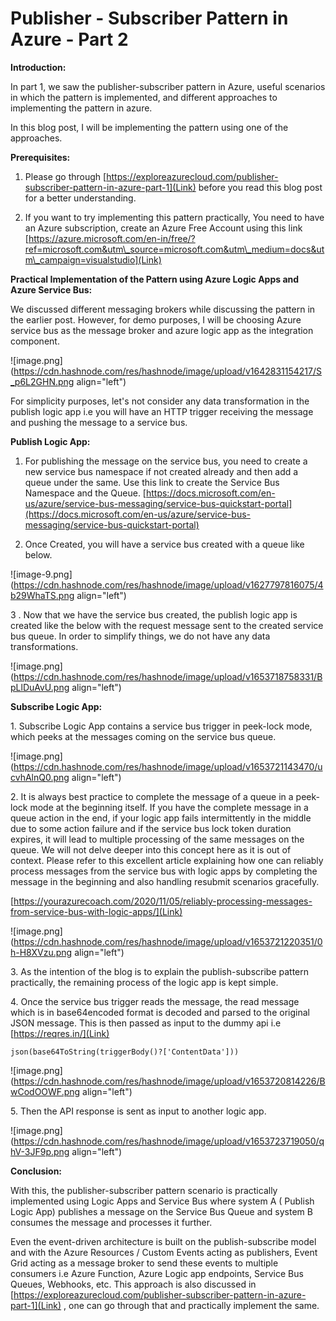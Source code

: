 # Publisher - Subscriber Pattern in Azure - Part 2

**Introduction:**

In part 1, we saw the publisher-subscriber pattern in Azure, useful scenarios in which the pattern is implemented, and different approaches to implementing the pattern in azure.

In this blog post, I will be implementing the pattern using one of the approaches.

**Prerequisites:**

1. Please go through [https://exploreazurecloud.com/publisher-subscriber-pattern-in-azure-part-1](Link) before you read this blog post for a better understanding.
    
2. If you want to try implementing this pattern practically, You need to have an Azure subscription, create an Azure Free Account using this link [https://azure.microsoft.com/en-in/free/?ref=microsoft.com&utm\_source=microsoft.com&utm\_medium=docs&utm\_campaign=visualstudio](Link)
    

**Practical Implementation of the Pattern using Azure Logic Apps and Azure Service Bus:**

We discussed different messaging brokers while discussing the pattern in the earlier post. However, for demo purposes, I will be choosing Azure service bus as the message broker and azure logic app as the integration component.

![image.png](https://cdn.hashnode.com/res/hashnode/image/upload/v1642831154217/S_p6L2GHN.png align="left")

For simplicity purposes, let's not consider any data transformation in the publish logic app i.e you will have an HTTP trigger receiving the message and pushing the message to a service bus.

**Publish Logic App:**

1. For publishing the message on the service bus, you need to create a new service bus namespace if not created already and then add a queue under the same. Use this link to create the Service Bus Namespace and the Queue. [https://docs.microsoft.com/en-us/azure/service-bus-messaging/service-bus-quickstart-portal](https://docs.microsoft.com/en-us/azure/service-bus-messaging/service-bus-quickstart-portal)
    
2. Once Created, you will have a service bus created with a queue like below.
    

![image-9.png](https://cdn.hashnode.com/res/hashnode/image/upload/v1627797816075/4b29WhaTS.png align="left")

3 . Now that we have the service bus created, the publish logic app is created like the below with the request message sent to the created service bus queue. In order to simplify things, we do not have any data transformations.

![image.png](https://cdn.hashnode.com/res/hashnode/image/upload/v1653718758331/BpLlDuAvU.png align="left")

**Subscribe Logic App:**

1\. Subscribe Logic App contains a service bus trigger in peek-lock mode, which peeks at the messages coming on the service bus queue.

![image.png](https://cdn.hashnode.com/res/hashnode/image/upload/v1653721143470/ucvhAlnQ0.png align="left")

2\. It is always best practice to complete the message of a queue in a peek-lock mode at the beginning itself. If you have the complete message in a queue action in the end, if your logic app fails intermittently in the middle due to some action failure and if the service bus lock token duration expires, it will lead to multiple processing of the same messages on the queue. We will not delve deeper into this concept here as it is out of context. Please refer to this excellent article explaining how one can reliably process messages from the service bus with logic apps by completing the message in the beginning and also handling resubmit scenarios gracefully.

[https://yourazurecoach.com/2020/11/05/reliably-processing-messages-from-service-bus-with-logic-apps/](Link)

![image.png](https://cdn.hashnode.com/res/hashnode/image/upload/v1653721220351/0h-H8XVzu.png align="left")

3\. As the intention of the blog is to explain the publish-subscribe pattern practically, the remaining process of the logic app is kept simple.

4\. Once the service bus trigger reads the message, the read message which is in base64encoded format is decoded and parsed to the original JSON message. This is then passed as input to the dummy api i.e [https://reqres.in/](Link)

```plaintext
json(base64ToString(triggerBody()?['ContentData']))
```

![image.png](https://cdn.hashnode.com/res/hashnode/image/upload/v1653720814226/BwCodOOWF.png align="left")

5\. Then the API response is sent as input to another logic app.

![image.png](https://cdn.hashnode.com/res/hashnode/image/upload/v1653723719050/qhV-3JF9p.png align="left")

**Conclusion:**

With this, the publisher-subscriber pattern scenario is practically implemented using Logic Apps and Service Bus where system A ( Publish Logic App) publishes a message on the Service Bus Queue and system B consumes the message and processes it further.

Even the event-driven architecture is built on the publish-subscribe model and with the Azure Resources / Custom Events acting as publishers, Event Grid acting as a message broker to send these events to multiple consumers i.e Azure Function, Azure Logic app endpoints, Service Bus Queues, Webhooks, etc. This approach is also discussed in [https://exploreazurecloud.com/publisher-subscriber-pattern-in-azure-part-1](Link) , one can go through that and practically implement the same.